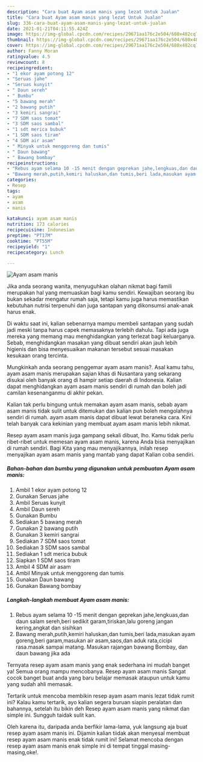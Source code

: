 ```yaml
---
description: "Cara buat Ayam asam manis yang lezat Untuk Jualan"
title: "Cara buat Ayam asam manis yang lezat Untuk Jualan"
slug: 336-cara-buat-ayam-asam-manis-yang-lezat-untuk-jualan
date: 2021-01-21T04:11:55.424Z
image: https://img-global.cpcdn.com/recipes/29671aa176c2e504/680x482cq70/ayam-asam-manis-foto-resep-utama.jpg
thumbnail: https://img-global.cpcdn.com/recipes/29671aa176c2e504/680x482cq70/ayam-asam-manis-foto-resep-utama.jpg
cover: https://img-global.cpcdn.com/recipes/29671aa176c2e504/680x482cq70/ayam-asam-manis-foto-resep-utama.jpg
author: Fanny Moran
ratingvalue: 4.5
reviewcount: 8
recipeingredient:
- "1 ekor ayam potong 12"
- "Seruas jahe"
- "Seruas kunyit"
- " Daun sereh"
- " Bumbu"
- "5 bawang merah"
- "2 bawang putih"
- "3 kemiri sangrai"
- "7 SDM saos tomat"
- "3 SDM saos sambal"
- "1 sdt merica bubuk"
- "1 SDM saos tiram"
- "4 SDM air asam"
- " Minyak untuk menggoreng dan tumis"
- " Daun bawang"
- " Bawang bombay"
recipeinstructions:
- "Rebus ayam selama 10 -15 menit dengan geprekan jahe,lengkuas,dan daun salam sereh,beri sedikit garam,tiriskan,lalu goreng jangan kering,angkat dan sisihkan"
- "Bawang merah,putih,kemiri haluskan,dan tumis,beri lada,masukan ayam goreng,beri garam,masukan air asam,saos,dan aduk rata,cicipi rasa.masak sampai matang. Masukan rajangan bawang Bombay, dan daun bawang jika ada"
categories:
- Resep
tags:
- ayam
- asam
- manis

katakunci: ayam asam manis 
nutrition: 173 calories
recipecuisine: Indonesian
preptime: "PT17M"
cooktime: "PT55M"
recipeyield: "1"
recipecategory: Lunch

---
```



![Ayam asam manis](https://img-global.cpcdn.com/recipes/29671aa176c2e504/680x482cq70/ayam-asam-manis-foto-resep-utama.jpg)

Jika anda seorang wanita, menyuguhkan olahan nikmat bagi famili merupakan hal yang memuaskan bagi kamu sendiri. Kewajiban seorang ibu bukan sekadar mengatur rumah saja, tetapi kamu juga harus memastikan kebutuhan nutrisi terpenuhi dan juga santapan yang dikonsumsi anak-anak harus enak.

Di waktu  saat ini, kalian sebenarnya mampu membeli santapan yang sudah jadi meski tanpa harus capek memasaknya terlebih dahulu. Tapi ada juga mereka yang memang mau menghidangkan yang terlezat bagi keluarganya. Sebab, menghidangkan masakan yang dibuat sendiri akan jauh lebih higienis dan bisa menyesuaikan makanan tersebut sesuai masakan kesukaan orang tercinta. 



Mungkinkah anda seorang penggemar ayam asam manis?. Asal kamu tahu, ayam asam manis merupakan sajian khas di Nusantara yang sekarang disukai oleh banyak orang di hampir setiap daerah di Indonesia. Kalian dapat menghidangkan ayam asam manis sendiri di rumah dan boleh jadi camilan kesenanganmu di akhir pekan.

Kalian tak perlu bingung untuk memakan ayam asam manis, sebab ayam asam manis tidak sulit untuk ditemukan dan kalian pun boleh mengolahnya sendiri di rumah. ayam asam manis dapat dibuat lewat beraneka cara. Kini telah banyak cara kekinian yang membuat ayam asam manis lebih nikmat.

Resep ayam asam manis juga gampang sekali dibuat, lho. Kamu tidak perlu ribet-ribet untuk memesan ayam asam manis, karena Anda bisa menyajikan di rumah sendiri. Bagi Kita yang mau menyajikannya, inilah resep menyajikan ayam asam manis yang mantab yang dapat Kalian coba sendiri.

<!--inarticleads1-->

##### Bahan-bahan dan bumbu yang digunakan untuk pembuatan Ayam asam manis:

1. Ambil 1 ekor ayam potong 12
1. Gunakan Seruas jahe
1. Ambil Seruas kunyit
1. Ambil  Daun sereh
1. Gunakan  Bumbu
1. Sediakan 5 bawang merah
1. Gunakan 2 bawang putih
1. Gunakan 3 kemiri sangrai
1. Sediakan 7 SDM saos tomat
1. Sediakan 3 SDM saos sambal
1. Sediakan 1 sdt merica bubuk
1. Siapkan 1 SDM saos tiram
1. Ambil 4 SDM air asam
1. Ambil  Minyak untuk menggoreng dan tumis
1. Gunakan  Daun bawang
1. Gunakan  Bawang bombay




<!--inarticleads2-->

##### Langkah-langkah membuat Ayam asam manis:

1. Rebus ayam selama 10 -15 menit dengan geprekan jahe,lengkuas,dan daun salam sereh,beri sedikit garam,tiriskan,lalu goreng jangan kering,angkat dan sisihkan
1. Bawang merah,putih,kemiri haluskan,dan tumis,beri lada,masukan ayam goreng,beri garam,masukan air asam,saos,dan aduk rata,cicipi rasa.masak sampai matang. Masukan rajangan bawang Bombay, dan daun bawang jika ada




Ternyata resep ayam asam manis yang enak sederhana ini mudah banget ya! Semua orang mampu mencobanya. Resep ayam asam manis Sangat cocok banget buat anda yang baru belajar memasak ataupun untuk kamu yang sudah ahli memasak.

Tertarik untuk mencoba membikin resep ayam asam manis lezat tidak rumit ini? Kalau kamu tertarik, ayo kalian segera buruan siapin peralatan dan bahannya, setelah itu bikin deh Resep ayam asam manis yang nikmat dan simple ini. Sungguh taidak sulit kan. 

Oleh karena itu, daripada anda berfikir lama-lama, yuk langsung aja buat resep ayam asam manis ini. Dijamin kalian tiidak akan menyesal membuat resep ayam asam manis enak tidak rumit ini! Selamat mencoba dengan resep ayam asam manis enak simple ini di tempat tinggal masing-masing,oke!.


